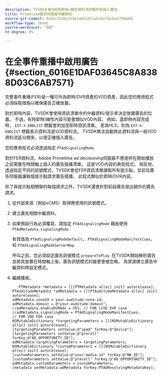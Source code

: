 ```yaml
---
description: TVSDK支援VOD和即時/線性資料流的解析和插入廣告。
title: Primetime廣告伺服器中繼資料
source-git-commit: 02ebc3548a254b2a6554f1ab34afbb3ea5f09bb8
workflow-type: tm+mt
source-wordcount: '307'
ht-degree: 0%

---
```


# 在全事件重播中啟用廣告 {#section_6016E1DAF03645C8A8388D03C6AB7571}

完整事件重播(FER)是一種可作為即時/DVR資產的VOD資產，因此您的應用程式必須採取措施以確保廣告正確放置。

對於即時內容，TVSDK會使用資訊清單中的中繼資料/提示來決定放置廣告的位置。 不過，有時即時/線性內容可能會類似VOD內容。 例如，當即時內容完成時， `EXT-X-ENDLIST` 標籤會附加至即時資訊清單。 若為HLS，則為 `EXT-X-ENDLIST` 標籤表示資料流是VOD資料流。 TVSDK無法自動將此資料流與一般VOD資料流區分開來，以便正確插入廣告。

您的應用程式必須透過指定 `PTAdSignalingMode`.

對於FER資料流，Adobe Primetime ad decisioning伺服器不應提供在開始播放之前需要在時間軸上插入的廣告插播清單。 這是VOD內容的典型程式。 相反地，透過指定不同的訊號模式，TVSDK會從FER資訊清單讀取所有提示點，並前往廣告伺服器讓每個提示點請求廣告插播。 此程式類似於即時/DVR內容。

除了與提示點相關聯的每個請求之外，TVSDK還會針對前段廣告提出額外的廣告請求。

1. 從外部來源（例如vCMS）取得應使用的訊號模式。
1. 建立廣告相關中繼資料。
1. 如果預設行為必須覆寫，請指定 `PTAdSignalingMode` 藉由使用 `PTAdMetadata.signalingMode`.

   有效值為 `PTAdSignalingModeDefault`， `PTAdSignalingModeManifestCues`、和 `PTAdSignalingModeServerMap`.

   呼叫之前，您必須設定廣告訊號模式 `prepareToPlay`. 在TVSDK開始解析廣告並將其放置在時間軸上後，廣告訊號模式的變更會被忽略。 為資源建立廣告中繼資料時設定模式。

1. 繼續播放。

   ```
      PTMetadata *metadata = [[[PTMetadata alloc] init] autorelease]; 
   PTAuditudeMetadata *adMetadata = [[[PTAuditudeMetadata alloc] init] autorelease]; 
   adMetadata.zoneId = your-auditude-zone-id; 
   adMetadata.domain = @"your-auditude-domain"; 
   //adMetadata.enableDVRAds = YES; // FOR LIVE DVR case 
   //adMetadata.signalingMode = PTAdSignalingModeManifestCues;  
   // FOR VOD FER case 
   NSMutableDictionary *targetingParameters = [[[NSMutableDictionary alloc] init] autorelease]; 
   [targetingParameters setValue:@"ipad" forKey:@"device"]; 
   [targetingParameters setValue:@"preroll" forKey:@"AD_OPPORTUNITY_ID"]; 
   adMetadata.targetingParameters = targetingParameters; 
   NSMutableDictionary *customParameters = [[[NSMutableDictionary alloc] init] autorelease]; 
   [customParameters setValue:@"your-media-id" forKey:@"NW_ID"]; 
   [customParameters setValue:@"preroll" forKey:@"AD_OPPORTUNITY_ID"]; 
   adMetadata.customParameters = customParameters; 
   [metadata setMetadata:adMetadata forKey:PTAdResolvingMetadataKey]; 
   ```
